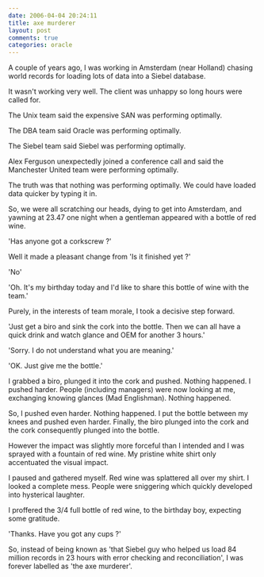 ```yaml
---
date: 2006-04-04 20:24:11
title: axe murderer
layout: post
comments: true
categories: oracle
---
```

A couple of years ago, I was working in Amsterdam (near Holland) chasing
world records for loading lots of data into a Siebel database.

It wasn't working very well. The client was unhappy so long hours were
called for.

The Unix team said the expensive SAN was performing optimally.

The DBA team said Oracle was performing optimally.

The Siebel team said Siebel was performing optimally.

Alex Ferguson unexpectedly joined a conference call and said the
Manchester United team were performing optimally.

The truth was that nothing was performing optimally. We could have
loaded data quicker by typing it in.

So, we were all scratching our heads, dying to get into Amsterdam, and
yawning at 23.47 one night when a gentleman appeared with a bottle of
red wine.

'Has anyone got a corkscrew ?'

Well it made a pleasant change from 'Is it finished yet ?'

'No'

'Oh. It's my birthday today and I'd like to share this bottle of wine
with the team.'

Purely, in the interests of team morale, I took a decisive step forward.

'Just get a biro and sink the cork into the bottle. Then we can all have
a quick drink and watch glance and OEM for another 3 hours.'

'Sorry. I do not understand what you are meaning.'

'OK. Just give me the bottle.'

I grabbed a biro, plunged it into the cork and pushed. Nothing happened.
I pushed harder. People (including managers) were now looking at me,
exchanging knowing glances (Mad Englishman). Nothing happened.

So, I pushed even harder. Nothing happened. I put the bottle between my
knees and pushed even harder. Finally, the biro plunged into the cork
and the cork consequently plunged into the bottle.

However the impact was slightly more forceful than I intended and I was
sprayed with a fountain of red wine. My pristine white shirt only
accentuated the visual impact.

I paused and gathered myself. Red wine was splattered all over my shirt.
I looked a complete mess. People were sniggering which quickly developed
into hysterical laughter.

I proffered the 3/4 full bottle of red wine, to the birthday boy,
expecting some gratitude.

'Thanks. Have you got any cups ?'

So, instead of being known as 'that Siebel guy who helped us load 84
million records in 23 hours with error checking and reconciliation', I
was forever labelled as 'the axe murderer'.
